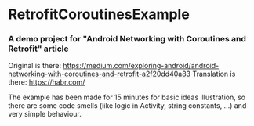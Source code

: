 # RetrofitCoroutinesExample
### A demo project for "Android Networking with Coroutines and Retrofit" article
Original is there: https://medium.com/exploring-android/android-networking-with-coroutines-and-retrofit-a2f20dd40a83
Translation is there: https://habr.com/

The example has been made for 15 minutes for basic ideas illustration, so there are some code smells (like logic in Activity, string constants, ...) and very simple behaviour.
